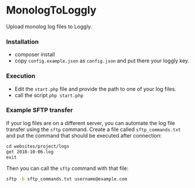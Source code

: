 # MonologToLoggly

Upload monolog log files to Loggly.

### Installation
- composer install
- copy `config.example.json` as `config.json` and put there your loggly key.

### Execution
- Edit the `start.php` file and provide the path to one of your log files.
- call the script `php start.php`

### Example SFTP transfer
If your log files are on a different server, you can automate the log file transfer using the `sftp` command. Create a file called `sftp_commands.txt` and put the command that should be executed after connection:

```txt
cd websites/project/logs
get 2018-10-06.log
exit
```
Then you can call the `sftp` command with that file:

```sh
sftp -b sftp_commands.txt username@example.com
```
